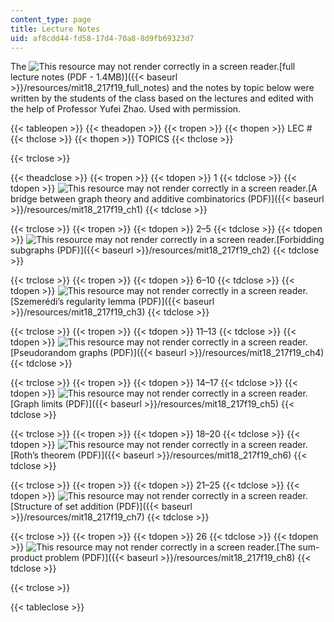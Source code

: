 ```yaml
---
content_type: page
title: Lecture Notes
uid: af8cdd44-fd58-17d4-70a8-8d9fb69323d7
---
```


The ![This resource may not render correctly in a screen reader.](/images/inacessible.gif)[full lecture notes (PDF - 1.4MB)]({{< baseurl >}}/resources/mit18_217f19_full_notes) and the notes by topic below were written by the students of the class based on the lectures and edited with the help of Professor Yufei Zhao. Used with permission.

{{< tableopen >}}
{{< theadopen >}}
{{< tropen >}}
{{< thopen >}}
LEC #
{{< thclose >}}
{{< thopen >}}
TOPICS
{{< thclose >}}

{{< trclose >}}

{{< theadclose >}}
{{< tropen >}}
{{< tdopen >}}
1
{{< tdclose >}}
{{< tdopen >}}
![This resource may not render correctly in a screen reader.](/images/inacessible.gif)[A bridge between graph theory and additive combinatorics (PDF)]({{< baseurl >}}/resources/mit18_217f19_ch1)
{{< tdclose >}}

{{< trclose >}}
{{< tropen >}}
{{< tdopen >}}
2–5
{{< tdclose >}}
{{< tdopen >}}
![This resource may not render correctly in a screen reader.](/images/inacessible.gif)[Forbidding subgraphs (PDF)]({{< baseurl >}}/resources/mit18_217f19_ch2)
{{< tdclose >}}

{{< trclose >}}
{{< tropen >}}
{{< tdopen >}}
6–10
{{< tdclose >}}
{{< tdopen >}}
![This resource may not render correctly in a screen reader.](/images/inacessible.gif)[Szemerédi’s regularity lemma (PDF)]({{< baseurl >}}/resources/mit18_217f19_ch3)
{{< tdclose >}}

{{< trclose >}}
{{< tropen >}}
{{< tdopen >}}
11–13
{{< tdclose >}}
{{< tdopen >}}
![This resource may not render correctly in a screen reader.](/images/inacessible.gif)[Pseudorandom graphs (PDF)]({{< baseurl >}}/resources/mit18_217f19_ch4)
{{< tdclose >}}

{{< trclose >}}
{{< tropen >}}
{{< tdopen >}}
14–17
{{< tdclose >}}
{{< tdopen >}}
![This resource may not render correctly in a screen reader.](/images/inacessible.gif)[Graph limits (PDF)]({{< baseurl >}}/resources/mit18_217f19_ch5)
{{< tdclose >}}

{{< trclose >}}
{{< tropen >}}
{{< tdopen >}}
18–20
{{< tdclose >}}
{{< tdopen >}}
![This resource may not render correctly in a screen reader.](/images/inacessible.gif)[Roth’s theorem (PDF)]({{< baseurl >}}/resources/mit18_217f19_ch6)
{{< tdclose >}}

{{< trclose >}}
{{< tropen >}}
{{< tdopen >}}
21–25
{{< tdclose >}}
{{< tdopen >}}
![This resource may not render correctly in a screen reader.](/images/inacessible.gif)[Structure of set addition (PDF)]({{< baseurl >}}/resources/mit18_217f19_ch7)
{{< tdclose >}}

{{< trclose >}}
{{< tropen >}}
{{< tdopen >}}
26
{{< tdclose >}}
{{< tdopen >}}
![This resource may not render correctly in a screen reader.](/images/inacessible.gif)[The sum-product problem (PDF)]({{< baseurl >}}/resources/mit18_217f19_ch8)
{{< tdclose >}}

{{< trclose >}}

{{< tableclose >}}